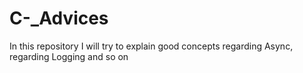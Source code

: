 # C-_Advices
In this repository I will try to explain good concepts regarding Async, regarding Logging and so on
